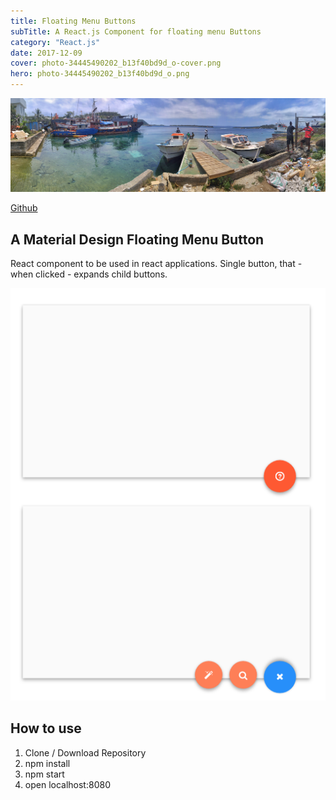 ```yaml
---
title: Floating Menu Buttons
subTitle: A React.js Component for floating menu Buttons
category: "React.js"
date: 2017-12-09
cover: photo-34445490202_b13f40bd9d_o-cover.png
hero: photo-34445490202_b13f40bd9d_o.png
---
```



![Port Vila, Vanuatu](./photo-34445490202_b13f40bd9d_o.png)


[Github](https://github.com/mpolinowski/floating-menu-button-react-component)


## A Material Design Floating Menu Button

React component to be used in react applications. Single button, that - when clicked - expands child buttons.

![Demo](./demo.png)

## How to use

1. Clone / Download Repository
2. npm install
3. npm start
4. open localhost:8080
